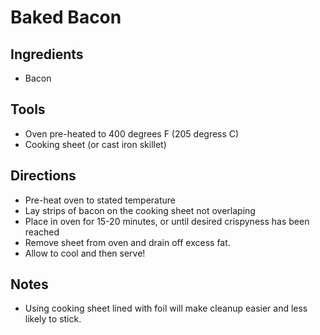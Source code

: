 # Baked Bacon

## Ingredients
* Bacon 

## Tools 
* Oven pre-heated to 400 degrees F (205 degress C)
* Cooking sheet (or cast iron skillet)

## Directions
* Pre-heat oven to stated temperature
* Lay strips of bacon on the cooking sheet not overlaping
* Place in oven for 15-20 minutes, or until desired crispyness has been reached
* Remove sheet from oven and drain off excess fat. 
* Allow to cool and then serve!

## Notes
* Using cooking sheet lined with foil will make cleanup easier and less likely to stick.
